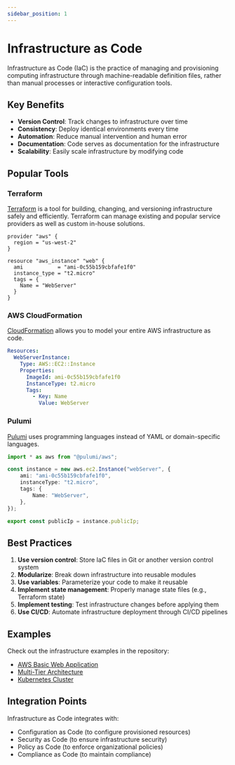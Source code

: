 ```yaml
---
sidebar_position: 1
---
```


# Infrastructure as Code

Infrastructure as Code (IaC) is the practice of managing and provisioning computing infrastructure through machine-readable definition files, rather than manual processes or interactive configuration tools.

## Key Benefits

- **Version Control**: Track changes to infrastructure over time
- **Consistency**: Deploy identical environments every time
- **Automation**: Reduce manual intervention and human error
- **Documentation**: Code serves as documentation for the infrastructure
- **Scalability**: Easily scale infrastructure by modifying code

## Popular Tools

### Terraform

[Terraform](https://www.terraform.io/) is a tool for building, changing, and versioning infrastructure safely and efficiently. Terraform can manage existing and popular service providers as well as custom in-house solutions.

```hcl
provider "aws" {
  region = "us-west-2"
}

resource "aws_instance" "web" {
  ami           = "ami-0c55b159cbfafe1f0"
  instance_type = "t2.micro"
  tags = {
    Name = "WebServer"
  }
}
```

### AWS CloudFormation

[CloudFormation](https://aws.amazon.com/cloudformation/) allows you to model your entire AWS infrastructure as code.

```yaml
Resources:
  WebServerInstance:
    Type: AWS::EC2::Instance
    Properties:
      ImageId: ami-0c55b159cbfafe1f0
      InstanceType: t2.micro
      Tags:
        - Key: Name
          Value: WebServer
```

### Pulumi

[Pulumi](https://www.pulumi.com/) uses programming languages instead of YAML or domain-specific languages.

```typescript
import * as aws from "@pulumi/aws";

const instance = new aws.ec2.Instance("webServer", {
    ami: "ami-0c55b159cbfafe1f0",
    instanceType: "t2.micro",
    tags: {
        Name: "WebServer",
    },
});

export const publicIp = instance.publicIp;
```

## Best Practices

1. **Use version control**: Store IaC files in Git or another version control system
2. **Modularize**: Break down infrastructure into reusable modules
3. **Use variables**: Parameterize your code to make it reusable
4. **Implement state management**: Properly manage state files (e.g., Terraform state)
5. **Implement testing**: Test infrastructure changes before applying them
6. **Use CI/CD**: Automate infrastructure deployment through CI/CD pipelines

## Examples

Check out the infrastructure examples in the repository:

- [AWS Basic Web Application](https://github.com/yourusername/x-as-code/tree/main/infrastructure/examples/terraform/aws-basic-web-app)
- [Multi-Tier Architecture](https://github.com/yourusername/x-as-code/tree/main/infrastructure/examples/terraform/multi-tier)
- [Kubernetes Cluster](https://github.com/yourusername/x-as-code/tree/main/infrastructure/examples/pulumi/k8s-cluster)

## Integration Points

Infrastructure as Code integrates with:
- Configuration as Code (to configure provisioned resources)
- Security as Code (to ensure infrastructure security)
- Policy as Code (to enforce organizational policies)
- Compliance as Code (to maintain compliance)
